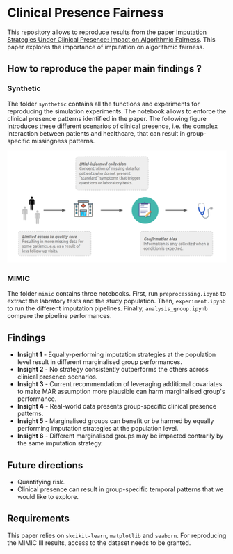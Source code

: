 # Clinical Presence Fairness
This repository allows to reproduce results from the paper [Imputation Strategies Under Clinical Presence: Impact on Algorithmic Fairness](https://arxiv.org/abs/2208.06648). This paper explores the importance of imputation on algorithmic fairness.

## How to reproduce the paper main findings ?
### Synthetic
The folder `synthetic` contains all the functions and experiments for reproducing the simulation experiments. The notebook allows to enforce the clinical presence patterns identified in the paper. The following figure introduces these different scenarios of clinical presence, i.e. the complex interaction between patients and healthcare, that can result in group-specific missingness patterns.

![Model](./images/scenarios.png)

### MIMIC
The folder `mimic` contains three notebooks. First, run `preprocessing.ipynb` to extract the labratory tests and the study population. Then, `experiment.ipynb` to run the different imputation pipelines. Finally, `analysis_group.ipynb` compare the pipeline performances.
## Findings
- **Insight 1** - Equally-performing imputation strategies at the population level result in different marginalised group performances.  
- **Insight 2** - No strategy consistently outperforms the others across clinical presence scenarios.  
- **Insight 3** - Current recommendation of leveraging additional covariates to make MAR assumption more plausible can harm marginalised group's performance. 
- **Insight 4** - Real-world data presents group-specific clinical presence patterns.  
- **Insight 5** - Marginalised groups can benefit or be harmed by equally performing imputation strategies at the population level.  
- **Insight 6** - Different marginalised groups may be impacted contrarily by the same imputation strategy.

## Future directions
- Quantifying risk.
- Clinical presence can result in group-specific temporal patterns that we would like to explore.
## Requirements
This paper relies on `skcikit-learn`, `matplotlib` and `seaborn`. For reproducing the MIMIC III results, access to the dataset needs to be granted. 